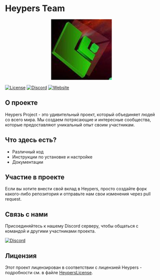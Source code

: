# Heypers Team

<p align="center">
  <img src="assets/icons/HP.png" width="200"/>
</p>

[![License](https://img.shields.io/badge/License-HeypersLicense-green.svg)](Heypers-License.md)
[![Discord](https://img.shields.io/discord/1234567890?label=Join%20Us&logo=discord&logoColor=white&color=7289DA)](https://discord.gg/N8MYbANVJ6)
[![Website](https://img.shields.io/website?url=https%3A%2F%2Fheypersproject.com)](https://heypers-project.com)

## О проекте

Heypers Project - это удивительный проект, который объединяет людей со всего мира. Мы создаем потрясающие и интересные сообщества, которые предоставляют уникальный опыт своим участникам.

## Что здесь есть?

- Различный код
- Инструкции по установке и настройке
- Документации

## Участие в проекте

Если вы хотите внести свой вклад в Heypers, просто создайте форк какого-либо репозитория и отправьте нам свои изменения через pull request.

## Связь с нами

Присоединяйтесь к нашему Discord серверу, чтобы общаться с командой и другими участниками проекта.

[![Discord](https://img.shields.io/discord/1234567890?label=Join%20Us&logo=discord&logoColor=white&color=7289DA)](https://discord.gg/N8MYbANVJ6)

## Лицензия

Этот проект лицензирован в соответствии с лицензией Heypers - подробности см. в файле [HeypersLicense](Heypers-License.md).
